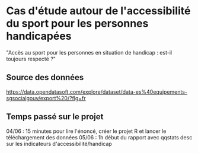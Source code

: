 # Cas d'étude autour de l'accessibilité du sport pour les personnes handicapées

"Accès au sport pour les personnes en situation de handicap : est-il toujours respecté ?"

## Source des données 

https://data.opendatasoft.com/explore/dataset/data-es%40equipements-sgsocialgouv/export%20/?flg=fr

## Temps passé sur le projet

04/06 : 15 minutes pour lire l'énoncé, créer le projet R et lancer le téléchargement des données
05/06 : 1h début du rapport avec qqstats desc sur les indicateurs d'accessibilité/handicap